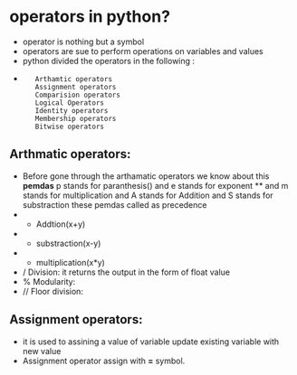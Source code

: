 # operators in python?
- operator is nothing but a symbol
- operators are sue to perform operations on variables and values
- python divided the operators in the following :
-        Arthamtic operators
         Assignment operators
         Comparision operators
         Logical Operators
         Identity operators
         Membership operators
         Bitwise operators
## Arthmatic operators:
- Before gone through the arthamatic operators we know about this **pemdas** p stands for paranthesis() and e stands for exponent ** and m stands for multiplication and A stands for Addition and S stands for substraction  these pemdas called as precedence
-    + Addtion(x+y)
-    - substraction(x-y)
-    * multiplication(x*y)
-    / Division: it returns the output in the form of float value
-    % Modularity:
-    // Floor division: 

## Assignment operators:
- it is used to assining a value of variable update existing variable with new value
- Assignment operator assign with **=** symbol.
